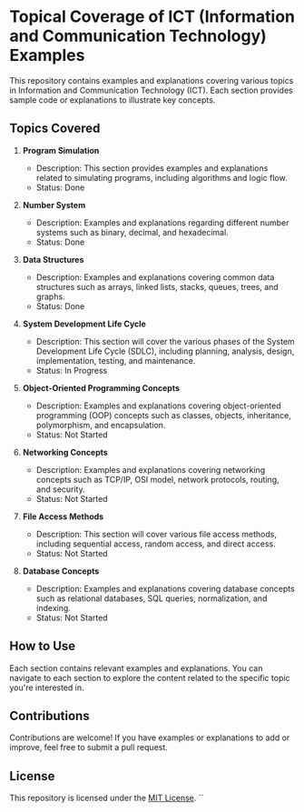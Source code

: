 # Topical Coverage of ICT (Information and Communication Technology) Examples

This repository contains examples and explanations covering various topics in Information and Communication Technology (ICT). Each section provides sample code or explanations to illustrate key concepts.

## Topics Covered

1. **Program Simulation**

   - Description: This section provides examples and explanations related to simulating programs, including algorithms and logic flow.
   - Status: Done

2. **Number System**

   - Description: Examples and explanations regarding different number systems such as binary, decimal, and hexadecimal.
   - Status: Done

3. **Data Structures**

   - Description: Examples and explanations covering common data structures such as arrays, linked lists, stacks, queues, trees, and graphs.
   - Status: Done

4. **System Development Life Cycle**

   - Description: This section will cover the various phases of the System Development Life Cycle (SDLC), including planning, analysis, design, implementation, testing, and maintenance.
   - Status: In Progress

5. **Object-Oriented Programming Concepts**

   - Description: Examples and explanations covering object-oriented programming (OOP) concepts such as classes, objects, inheritance, polymorphism, and encapsulation.
   - Status: Not Started

6. **Networking Concepts**

   - Description: Examples and explanations covering networking concepts such as TCP/IP, OSI model, network protocols, routing, and security.
   - Status: Not Started

7. **File Access Methods**

   - Description: This section will cover various file access methods, including sequential access, random access, and direct access.
   - Status: Not Started

8. **Database Concepts**
   - Description: Examples and explanations covering database concepts such as relational databases, SQL queries, normalization, and indexing.
   - Status: Not Started

## How to Use

Each section contains relevant examples and explanations. You can navigate to each section to explore the content related to the specific topic you're interested in.

## Contributions

Contributions are welcome! If you have examples or explanations to add or improve, feel free to submit a pull request.

## License

This repository is licensed under the [MIT License](LICENSE).
``
